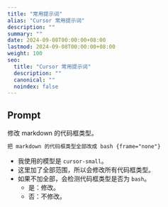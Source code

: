 ```yaml
---
title: "常用提示词"
alias: "Cursor 常用提示词"
description: ""
summary: ""
date: 2024-09-08T00:00:00+08:00
lastmod: 2024-09-08T00:00:00+08:00
weight: 100
seo:
  title: "Cursor 常用提示词"
  description: ""
  canonical: ""
  noindex: false
---
```


## Prompt

修改 markdown 的代码框类型。

```txt {frame="none"}
把 markdown 的代码框类型全部改成 bash {frame="none"}
```

* 我使用的模型是 `cursor-small`。
* 这里加了全部范围，所以会修改所有代码框类型。
* 如果不加全部，会检测代码框类型是否为 `bash`。
  * 是：修改。
  * 否：不修改。
